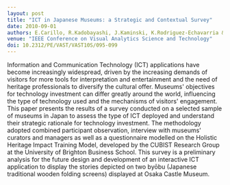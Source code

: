 ```yaml
---
layout: post
title: "ICT in Japanese Museums: a Strategic and Contextual Survey"
date: 2010-09-01
authors: E.Carillo, R.Kadobayashi, J.Kaminski, K.Rodriguez-Echavarria & D.Arnold
venue: "IEEE Conference on Visual Analytics Science and Technology"
doi: 10.2312/PE/VAST/VAST10S/095-099
---
```

Information and Communication Technology (ICT) applications have become increasingly widespread, driven by the increasing demands of visitors for more tools for interpretation and entertainment and the need of heritage professionals to diversify the cultural offer. Museums' objectives for technology investment can differ greatly around the world, influencing the type of technology used and the mechanisms of visitors' engagement. This paper presents the results of a survey conducted on a selected sample of museums in Japan to assess the type of ICT deployed and understand their strategic rationale for technology investment. The methodology adopted combined participant observation, interview with museums' curators and managers as well as a questionnaire modelled on the Holistic Heritage Impact Training Model, developed by the CUBIST Research Group at the University of Brighton Business School. This survey is a preliminary analysis for the future design and development of an interactive ICT application to display the stories depicted on two byōbu (Japanese traditional wooden folding screens) displayed at Osaka Castle Museum.
